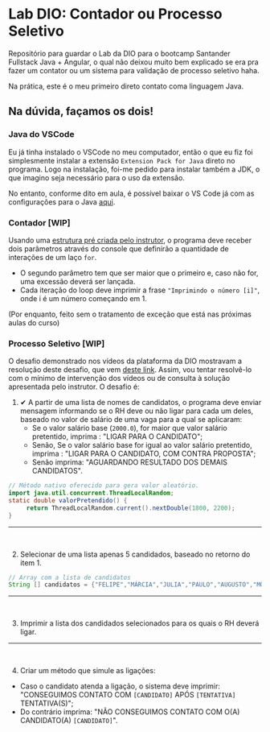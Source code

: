 # Lab DIO: Contador ou Processo Seletivo
Repositório para guardar o Lab da DIO para o bootcamp Santander Fullstack Java + Angular, o qual não deixou muito bem explicado se era pra fazer um contator ou um sistema para validação de processo seletivo haha.

Na prática, este é o meu primeiro direto contato coma linguagem Java.

## Na dúvida, façamos os dois!

### Java do VSCode
Eu já tinha instalado o VSCode no meu computador, então o que eu fiz foi simplesmente instalar a extensão ```Extension Pack for Java``` direto no programa. Logo na instalação, foi-me pedido para instalar também a JDK, o que imagino seja necessário para o uso da extensão.

No entanto, conforme dito em aula, é possível baixar o VS Code já com as configurações para o Java [aqui](https://code.visualstudio.com/docs/languages/java).

### Contador [WIP]
Usando uma [estrutura pré criada pelo instrutor](https://felipe-silva-aguiar.gitbook.io/dio-java/desafios/controle-fluxo), o programa deve receber dois parâmetros através do console que definirão a quantidade de interações de um laço ```for```.
* O segundo parâmetro tem que ser maior que o primeiro e, caso não for, uma excessão deverá ser lançada.
* Cada iteração do loop deve imprimir a frase `"Imprimindo o número [i]"`, onde i é um número começando em 1.

(Por enquanto, feito sem o tratamento de exceção que está nas próximas aulas do curso)

### Processo Seletivo [WIP]
O desafio demonstrado nos vídeos da plataforma da DIO mostravam a resolução deste desafio, que vem [deste link](https://glysns.gitbook.io/java-basico/controle-de-fluxo/cases). Assim, vou tentar resolvê-lo com o mínimo de intervenção dos vídeos ou de consulta à solução apresentada pelo instrutor. O desafio é:

1. ✔ A partir de uma lista de nomes de candidatos, o programa deve enviar mensagem informando se o RH deve ou não ligar para cada um deles, baseado no valor de salário de uma vaga para a qual se aplicaram:
    * Se o valor salário base (`2000.0`), for maior que valor salário pretentido, imprima : "LIGAR PARA O CANDIDATO";
    * Senão, Se o valor salário base for igual ao valor salário pretentido, imprima : "LIGAR PARA O CANDIDATO, COM CONTRA PROPOSTA";
    * Senão imprima: "AGUARDANDO RESULTADO DOS DEMAIS CANDIDATOS".
```java
// Método nativo oferecido para gera valor aleatório.
import java.util.concurrent.ThreadLocalRandom;
static double valorPretendido() {
     return ThreadLocalRandom.current().nextDouble(1800, 2200);
}
```
---
<br>

2. Selecionar de uma lista apenas 5 candidados, baseado no retorno do item 1.
```java
// Array com a lista de candidatos
String [] candidatos = {"FELIPE","MÁRCIA","JULIA","PAULO","AUGUSTO","MÔNICA","FABRÍCIO","MIRELA","DANIELA","JORGE"};
```
---
<br>

3. Imprimir a lista dos candidados selecionados para os quais o RH deverá ligar.
---
<br>

4. Criar um método que simule as ligações:
* Caso o candidato atenda a ligação, o sistema deve imprimir: "CONSEGUIMOS CONTATO COM `[CANDIDATO]` APÓS `[TENTATIVA]` TENTATIVA(S)";
* Do contrário imprima: "NÃO CONSEGUIMOS CONTATO COM O(A) CANDIDATO(A) `[CANDIDATO]`".